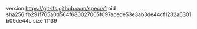 version https://git-lfs.github.com/spec/v1
oid sha256:fb291f765a0d564f680027005f097acede53e3ab3de44cf1232a6301b09de44c
size 11139
